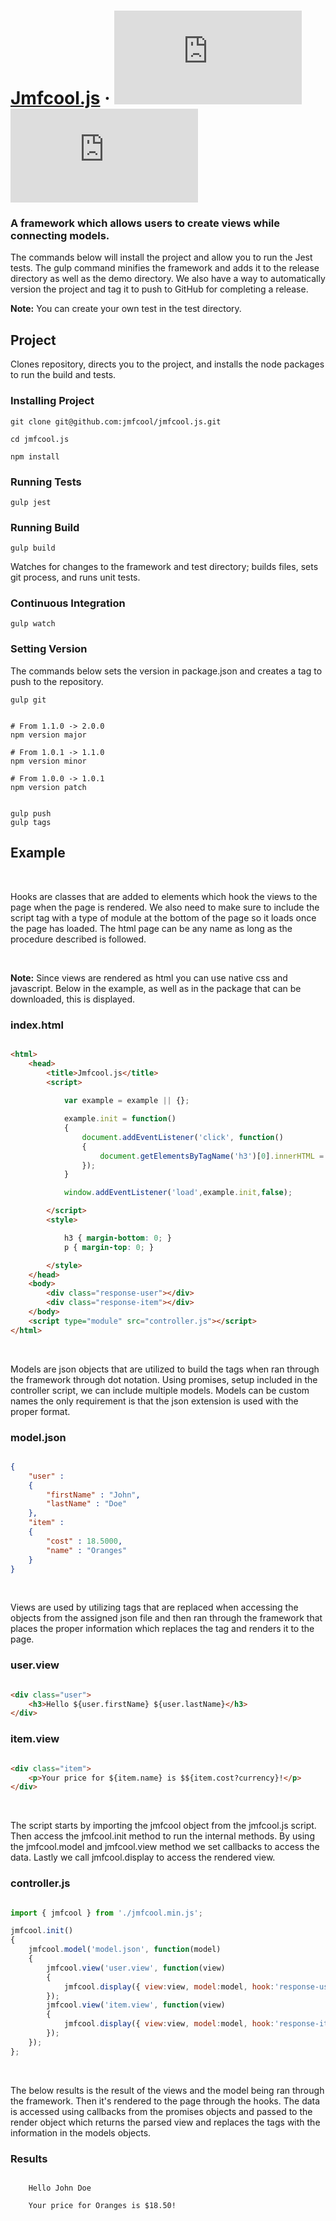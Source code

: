 # [Jmfcool.js](https://www.jmfcooljs.org) · ![GitHub](https://img.shields.io/github/license/jmfcool/jmfcool.js?color=blue) ![GitHub release (latest by date)](https://img.shields.io/github/v/release/jmfcool/jmfcool.js?color=green)

### A framework which allows users to create views while connecting models.

The commands below will install the project and allow you to run the Jest tests. The gulp command minifies the framework and adds it to the release directory as well as the demo directory. We also have a way to automatically version the project and tag it to push to GitHub for completing a release.

**Note:** You can create your own test in the test directory.

## Project

Clones repository, directs you to the project, and installs the node packages to run the build and tests.

### Installing Project

```
git clone git@github.com:jmfcool/jmfcool.js.git

cd jmfcool.js

npm install
```

### Running Tests

```
gulp jest
```

### Running Build

```
gulp build
```

Watches for changes to the framework and test directory; builds files, sets git process, and runs unit tests.

### Continuous Integration

```
gulp watch
```

### Setting Version

The commands below sets the version in package.json and creates a tag to push to the repository.

```
gulp git


# From 1.1.0 -> 2.0.0
npm version major

# From 1.0.1 -> 1.1.0
npm version minor

# From 1.0.0 -> 1.0.1
npm version patch 


gulp push
gulp tags
```

## Example

<br />

Hooks are classes that are added to elements which hook the views to the page when the page is rendered. We also need to make sure to include the script tag with a type of module at the bottom of the page so it loads once the page has loaded. The html page can be any name as long as the procedure described is followed.

<br />

**Note:** Since views are rendered as html you can use native css and javascript. Below in the example, as well as in the package that can be downloaded, this is displayed.

### index.html
```html

<html>
    <head>
        <title>Jmfcool.js</title>
        <script>
            
            var example = example || {};

            example.init = function()
            {
                document.addEventListener('click', function()
                {
                    document.getElementsByTagName('h3')[0].innerHTML = 'Hello Jane Doe';
                });
            }

            window.addEventListener('load',example.init,false);

        </script>
        <style>

            h3 { margin-bottom: 0; }
            p { margin-top: 0; }

        </style>
    </head>
    <body>
        <div class="response-user"></div>
        <div class="response-item"></div>  
    </body>
    <script type="module" src="controller.js"></script>
</html>

```

<br />

Models are json objects that are utilized to build the tags when ran through the framework through dot notation. Using promises, setup included in the controller script, we can include multiple models. Models can be custom names the only requirement is that the json extension is used with the proper format.

### model.json
```json

{
	"user" : 
	{
		"firstName" : "John",
		"lastName" : "Doe"
	},
	"item" : 
	{
		"cost" : 18.5000,
		"name" : "Oranges"
	}
}

```

<br />

Views are used by utilizing tags that are replaced when accessing the objects from the assigned json file and then ran through the framework that places the proper information which replaces the tag and renders it to the page.

### user.view
```html

<div class="user">
	<h3>Hello ${user.firstName} ${user.lastName}</h3>
</div>

```
### item.view
```html

<div class="item">
	<p>Your price for ${item.name} is $${item.cost?currency}!</p>
</div>

```

<br />

The script starts by importing the jmfcool object from the jmfcool.js script. Then access the jmfcool.init method to run the internal methods. By using the jmfcool.model and jmfcool.view method we set callbacks to access the data. Lastly we call jmfcool.display to access the rendered view.

### controller.js
```javascript

import { jmfcool } from './jmfcool.min.js';

jmfcool.init()
{
    jmfcool.model('model.json', function(model)
    {
        jmfcool.view('user.view', function(view)
        {
            jmfcool.display({ view:view, model:model, hook:'response-user' });
        });
        jmfcool.view('item.view', function(view)
        {
            jmfcool.display({ view:view, model:model, hook:'response-item' });
        });
    });
};

```

<br />

The below results is the result of the views and the model being ran through the framework. Then it's rendered to the page through the hooks. The data is accessed using callbacks from the promises objects and passed to the render object which returns the parsed view and replaces the tags with the information in the models objects.

### Results
```

	Hello John Doe

	Your price for Oranges is $18.50!

```
